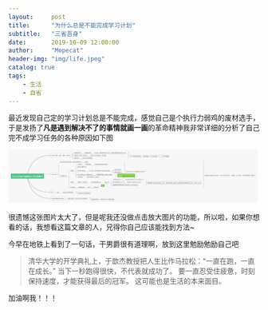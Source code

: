 ```yaml
---
layout:     post
title:      "为什么总是不能完成学习计划"
subtitle:   "三省吾身"
date:       2019-10-09 12:00:00
author:     "Mopecat"
header-img: "img/life.jpeg"
catalog: true
tags:
    - 生活
    - 自省
---
```


最近发现自己定的学习计划总是不能完成，感觉自己是个执行力弱鸡的废材选手，于是发扬了**凡是遇到解决不了的事情就画一画**的革命精神我非常详细的分析了自己完不成学习任务的各种原因如下图

![reason](/img/in-post/post-reason/reason.png)

很遗憾这张图片太大了，但是呢我还没做点击放大图片的功能，所以啦，如果你想看的话，我想看这篇文章的人，兄得你自己应该能找到方法~

今早在地铁上看到了一句话，干男爵很有道理啊，放到这里勉励勉励自己吧

> 清华大学的开学典礼上，于歆杰教授把人生比作马拉松：“一直在跑，一直在成长。”
> 当下一秒跑得很快，不代表就成功了。
> 要一直忍受住疲惫，时刻保持速度，才能获得最后的冠军。
> 这可能也是生活的本来面目。

加油啊我！！！